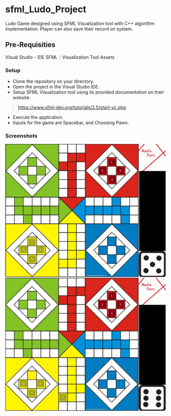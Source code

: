 # sfml_Ludo_Project
Ludo Game designed using SFML Visualization tool with C++ algorithm implementation. Player can also save their record on system.

## Pre-Requisities
Visual Studio - IDE
SFML - Visualization Tool
Assets

### **Setup**
* Clone the repository on your directory.
* Open the project in the Visual Studio IDE.
* Setup SFML Visualization tool using its provided documentation on their website. 
> https://www.sfml-dev.org/tutorials/2.5/start-vc.php
* Execute the application.
* Inputs for the game are Spacebar, and Choosing Pawn.

### **Screenshots**
![Image 1](images/Ludo_1.png)
![Image 2](images/Ludo_2.png)
